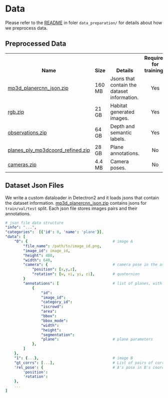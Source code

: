 Data
===========
Please refer to the [README][readme] in foler `data_preparation/` for details about how we preprocess data.


Preprocessed Data
------------------
<table><tbody>
<!-- START TABLE -->
<!-- TABLE HEADER -->
<th valign="bottom">Name</th>
<th valign="bottom">Size</th>
<th valign="bottom">Details</th>
<th valign="bottom">Required for training?</th>
<tr>
<!-- TABLE BODY -->
<td align="left"><a href="https://www.dropbox.com/s/uqkcaaoayd0me8e/mp3d_planercnn_json.zip">mp3d_planercnn_json.zip</a></td>
<td align="left">160 MB</td>
<td align="left">Jsons that contain the dataset information.</td>
<td align="center">Yes</td>
</tr>

<td align="left"><a href="https://www.dropbox.com/s/po09x0aovog9oe1/rgb.zip">rgb.zip</a></td>
<td align="left">21 GB</td>
<td align="left">Habitat generated images.</td>
<td align="center">Yes</td>
</tr>

 <tr><td align="left"><a href="https://www.dropbox.com/s/otea8zdyadmxj15/observations.zip">observations.zip</a></a></td>
<td align="left">64 GB</td>
<td align="left">Depth and semantic labels.</td>
<td align="center">Yes</td>
</tr>

 <tr><td align="left"><a href="https://www.dropbox.com/s/84ulrsk47b72nfv/planes_ply_mp3dcoord_refined.zip">planes_ply_mp3dcoord_refined.zip</a></a></td>
<td align="left">28 GB</td>
<td align="left">Plane annotations.</td>
<td align="center">No</td>
</tr>

 <tr><td align="left"><a href="https://www.dropbox.com/s/ul1v2vrlzl4voxj/cameras.zip">cameras.zip</a></a></td>
<td align="left">4.4 MB</td>
<td align="left">Camera poses.</td>
<td align="center">No</td>
</tr>

</tbody></table>



Dataset Json Files
------------------
We write a custom dataloader in Detectron2 and it loads jsons that contain the dataset information.
[mp3d_planercnn_json.zip][split] contains jsons for `train/val/test` split. Each json file stores images pairs and their annotations.
```yaml
# json file data structure
"info": "...",
"categories":  [{'id': 0, 'name': 'plane'}],
"data": [
    "0": {                                      # image A
        "file_name": /path/to/image_id.png,
        "image_id": image_id,
        "height": 480,
        "width": 640,
        "camera": {                             # camera pose in the asset
            "position": [x,y,z],                
            "rotation": [w, xi, yi, zi],        # quaternion
        }
        "annotations": [                        # list of planes, with detectron2 annotations format.
            {                                   
                "id":                           
                "image_id":
                "category_id":
                "iscrowd":
                "area": 
                "bbox":
                "bbox_mode":
                "width":
                "height":
                "segmentation":
                "plane":                        # plane parameters
            },
        ]
    },
    "1": {...},                                 # image B
    "gt_corrs": [...],                          # List of pairs of corresponding plane indices
    'rel_pose': {                               # A's pose in B's coordinate frame.
        'position':
        'rotation':
    },
    ...
]
```
[readme]: ../data_preparation/README.md
[split]: https://fouheylab.eecs.umich.edu/~jinlinyi/2021/sparsePlanesICCV21/split/mp3d_planercnn_json.zip
